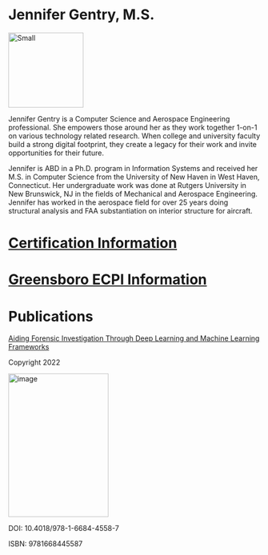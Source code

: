 # Jennifer Gentry, M.S.

<img width="150" height="150" alt="Small" src="https://github.com/user-attachments/assets/448bce19-9512-411e-89f7-52bb89ce812a" />

Jennifer Gentry is a Computer Science and Aerospace Engineering professional. She empowers those around her as they work together 1-on-1 on various technology related research. When college and university faculty build a strong digital footprint, they create a legacy for their work and invite opportunities for their future.

Jennifer is ABD in a Ph.D. program in Information Systems and received her M.S. in Computer Science from the University of New Haven in West Haven, Connecticut. Her undergraduate work was done at Rutgers University in New Brunswick, NJ in the fields of Mechanical and Aerospace Engineering. Jennifer has worked in the aerospace field for over 25 years doing structural analysis and FAA substantiation on interior structure for aircraft.

# [Certification Information](/certs/)

# [Greensboro ECPI Information](/ecpi/)

# Publications
[Aiding Forensic Investigation Through Deep Learning and Machine Learning Frameworks](https://www.igi-global.com/book/aiding-forensic-investigation-through-deep/290354#table-of-contents/)

Copyright 2022

<img width="200" height="287" alt="image" src="https://github.com/user-attachments/assets/6fcdde50-b2b7-4774-b8bb-324baec05fa1" />

DOI: 10.4018/978-1-6684-4558-7

ISBN: 9781668445587
